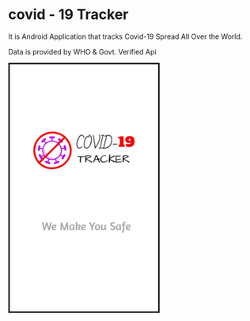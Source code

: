 # covid - 19 Tracker

It is Android Application that tracks Covid-19 Spread All Over the World.

Data is provided by WHO & Govt. Verified Api

<img src="splash_screen.jpg" height = "500" width ="300" alt = "SplashScreen" border="3">

